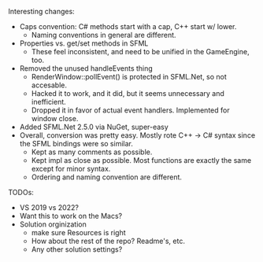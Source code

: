 ﻿Interesting changes:
- Caps convention: C# methods start with a cap, C++ start w/ lower.
  - Naming conventions in general are different.
- Properties vs. get/set methods in SFML
  - These feel inconsistent, and need to be unified in the GameEngine, too.
- Removed the unused handleEvents thing
  - RenderWindow::pollEvent() is protected in SFML.Net, so not accesable.
  - Hacked it to work, and it did, but it seems unnecessary and inefficient.
  - Dropped it in favor of actual event handlers. Implemented for window close.
- Added SFML.Net 2.5.0 via NuGet, super-easy
- Overall, conversion was pretty easy. Mostly rote C++ -> C# syntax since the SFML bindings were so similar.
  - Kept as many comments as possible.
  - Kept impl as close as possible. Most functions are exactly the same except for minor syntax.
  - Ordering and naming convention are different.



TODOs:
- VS 2019 vs 2022?
- Want this to work on the Macs?
- Solution orginization
  - make sure Resources is right
  - How about the rest of the repo? Readme's, etc.
  - Any other solution settings?
